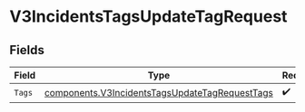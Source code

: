 # V3IncidentsTagsUpdateTagRequest


## Fields

| Field                                                                                                            | Type                                                                                                             | Required                                                                                                         | Description                                                                                                      |
| ---------------------------------------------------------------------------------------------------------------- | ---------------------------------------------------------------------------------------------------------------- | ---------------------------------------------------------------------------------------------------------------- | ---------------------------------------------------------------------------------------------------------------- |
| `Tags`                                                                                                           | [components.V3IncidentsTagsUpdateTagRequestTags](../../models/components/v3incidentstagsupdatetagrequesttags.md) | :heavy_check_mark:                                                                                               | N/A                                                                                                              |
